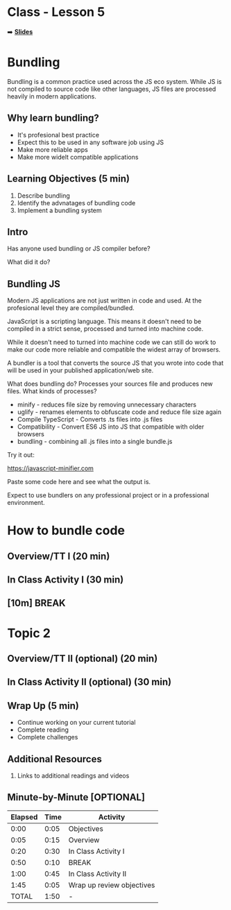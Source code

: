 <!-- .slide: data-background="./Images/header.svg" data-background-repeat="none" data-background-size="40% 40%" data-background-position="center 10%" class="header" -->
# Class - Lesson 5

<!-- Put a link to the slides so that students can find them -->

➡️ [**Slides**](/Syllabus-Template/Slides/Lesson1.html ':ignore')

<!-- > -->

# Bundling

Bundling is a common practice used across the JS eco system. While JS is not compiled to source code like other languages, JS files are processed heavily in modern applications. 

<!-- > -->

## Why learn bundling?

- It's profesional best practice
- Expect this to be used in any software job using JS
- Make more reliable apps
- Make more widelt compatible applications

## Learning Objectives (5 min)

1. Describe bundling
1. Identify the advnatages of bundling code
1. Implement a bundling system

<!-- > -->

## Intro

Has anyone used bundling or JS compiler before? 

What did it do? 

## Bundling JS

Modern JS applications are not just written in code and used. At the profesional level they are compiled/bundled. 

JavaScript is a scripting language. This means it doesn't need to be compiled in a strict sense, processed and turned into machine code. 

While it doesn't need to turned into machine code we can still do work to make our code more reliable and compatible the widest array of browsers. 

A bundler is a tool that converts the source JS that you wrote into code that will be used in your published application/web site. 

<!-- > -->

What does bundling do? Processes your sources file and produces new files. What kinds of processes? 

- minify - reduces file size by removing unnecessary characters
- uglify - renames elements to obfuscate code and reduce file size again
- Compile TypeScript - Converts .ts files into .js files
- Compatibility - Convert ES6 JS into JS that compatible with older browsers
- bundling - combining all .js files into a single bundle.js

Try it out:

https://javascript-minifier.com

Paste some code here and see what the output is. 

Expect to use bundlers on any professional project or in a professional environment. 

<!-- > -->

# How to bundle code



<!-- v -->

## Overview/TT I (20 min)



<!-- v -->

## In Class Activity I (30 min)



<!-- > -->

<!-- .slide: data-background="#087CB8" -->
## [**10m**] BREAK

<!-- > -->

# Topic 2

<!-- v -->

## Overview/TT II (optional) (20 min)

<!-- v -->

## In Class Activity II (optional) (30 min)

<!-- > -->

## Wrap Up (5 min)

- Continue working on your current tutorial
- Complete reading
- Complete challenges

<!-- > -->

## Additional Resources

1. Links to additional readings and videos

<!-- > -->

## Minute-by-Minute [OPTIONAL]

| **Elapsed** | **Time**  | **Activity**              |
| ----------- | --------- | ------------------------- |
| 0:00        | 0:05      | Objectives                |
| 0:05        | 0:15      | Overview                  |
| 0:20        | 0:30      | In Class Activity I       |
| 0:50        | 0:10      | BREAK                     |
| 1:00        | 0:45      | In Class Activity II      |
| 1:45        | 0:05      | Wrap up review objectives |
| TOTAL       | 1:50      | -                         |

